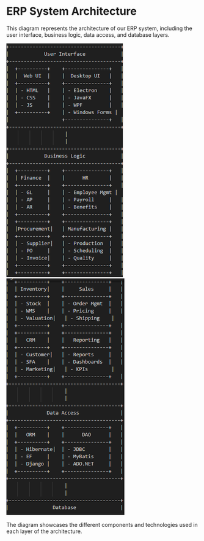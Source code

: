 # ERP System Architecture

This diagram represents the architecture of our ERP system, including the user interface, business logic, data access, and database layers.

![ERP System Architecture Diagram](erp.png) ![ERP System Architecture Diagram](erp-2.png)


The diagram showcases the different components and technologies used in each layer of the architecture.
